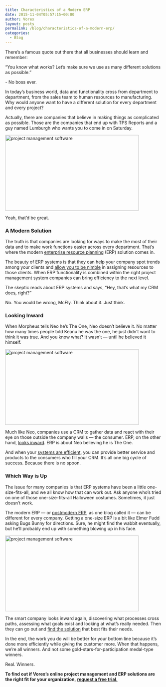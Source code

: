 ```yaml
---
title: Characteristics of a Modern ERP
date: 2015-11-04T05:57:15+00:00
author: Vorex
layout: posts
permalink: /blog/characteristics-of-a-modern-erp/
categories:
  - Blog
---
```

<span style="font-weight: 400;">There&#8217;s a famous quote out there that all businesses should learn and remember:</span>

<span style="font-weight: 400;">&#8220;You know what works? Let&#8217;s make sure we use as many different solutions as possible.&#8221; </span>

<span style="font-weight: 400;">- No boss ever.</span><!--more-->

<span style="font-weight: 400;">In today&#8217;s business world, data and functionality cross from department to department, from the sales team to human resources to manufacturing. Why would anyone want to have a different solution for every department and every project?</span>

<span style="font-weight: 400;">Actually, there are companies that believe in making things as complicated as possible. Those are the companies that end up with TPS Reports and a guy named Lumburgh who wants you to come in on Saturday.</span>

<img class="aligncenter" src="https://media.giphy.com/media/lSVL6vdhdZVPW/giphy.gif" alt="project management software" width="428" height="242" />

<span style="font-weight: 400;">Yeah, that&#8217;d be great.</span>

### A Modern Solution

<span style="font-weight: 400;">The truth is that companies are looking for ways to make the most of their data and to make work functions easier across every department. That&#8217;s where the modern</span> [<span style="font-weight: 400;">enterprise resource planning</span>](http://www.modernerp.com/) <span style="font-weight: 400;">(ERP) solution comes in.</span>

<span style="font-weight: 400;">The beauty of ERP systems is that they can help your company spot trends among your clients and</span> [<span style="font-weight: 400;">allow you to be nimble</span>](http://www.vorex.com/how-online-project-management-erp-can-help-digital-agencies-advance-their-businesses/) <span style="font-weight: 400;">in assigning resources to those clients. When ERP functionality is combined within the right project management system companies can bring efficiency to the next level.</span>

<span style="font-weight: 400;">The skeptic reads about ERP systems and says, &#8220;Hey, that&#8217;s what my CRM does, right?&#8221;</span>

<span style="font-weight: 400;">No. You would be wrong, McFly. Think about it. Just think.</span>

### Looking Inward

<span style="font-weight: 400;">When Morpheus tells Neo he&#8217;s The One, Neo doesn&#8217;t believe it. No matter how many times people told Keanu he was the one, he just didn&#8217;t want to think it was true. And you know what? It wasn&#8217;t &#8212; until he believed it himself.</span>

<img class="aligncenter" src="https://media.giphy.com/media/fXm3axbRDLBII/giphy.gif" alt="project management software" width="428" height="242" />

<span style="font-weight: 400;">Much like Neo, companies use a CRM to gather data and react with their eye on those outside the company walls &#8212; the consumer. ERP, on the other hand,</span> [<span style="font-weight: 400;">looks inward</span>](http://www.crmswitch.com/crm-value/understanding-crm-erp/)<span style="font-weight: 400;">. ERP is about Neo believing he is The One.</span>

<span style="font-weight: 400;">And when your</span> [<span style="font-weight: 400;">systems are efficient</span>](http://www.vorex.com/supercharging-business-insights-with-online-project-management-erp/)<span style="font-weight: 400;">, you can provide better service and products to the consumers who fill your CRM. It&#8217;s all one big cycle of success. Because there is no spoon.</span>

### Which Way is Up

<span style="font-weight: 400;">The issue for many companies is that ERP systems have been a little one-size-fits-all, and we all know how that can work out. Ask anyone who&#8217;s tried on one of those one-size-fits-all Halloween costumes. Sometimes, it just doesn&#8217;t work.</span>

<span style="font-weight: 400;">The modern ERP &#8212; or</span> [<span style="font-weight: 400;">postmodern ERP</span>](http://www.netsuiteblogs.com/how-does-netsuite-fit-gartners-definition-of-postmodern-erp)<span style="font-weight: 400;">, as one blog called it &#8212; can be different for every company. Getting a one-size ERP is a bit like Elmer Fudd asking Bugs Bunny for directions. Sure, he might find the wabbit eventually, but he&#8217;ll probably end up with something blowing up in his face.</span>

<img class="aligncenter" src="https://media.giphy.com/media/ArVRCtb9bIsSc/giphy.gif" alt="project management software" width="428" height="242" />

<span style="font-weight: 400;">The smart company looks inward again, discovering what processes cross paths, assessing what goals exist and looking at what&#8217;s really needed. Then they can go out and</span> [<span style="font-weight: 400;">find the solution</span>](http://www.vorex.com/i-choose-you-selecting-the-best-erp-for-your-organization/) <span style="font-weight: 400;">that best fits their needs.</span>

<span style="font-weight: 400;">In the end, the work you do will be better for your bottom line because it&#8217;s done more efficiently while giving the customer more. When that happens, we&#8217;re all winners. And not some gold-stars-for-participation medal-type winners.</span>

<span style="font-weight: 400;">Real. Winners.</span>

**To find out if Vorex&#8217;s online project management and ERP solutions are the right fit for your organization,** [**request a free trial.**](http://www.vorex.com/free-trial/)

&nbsp;
